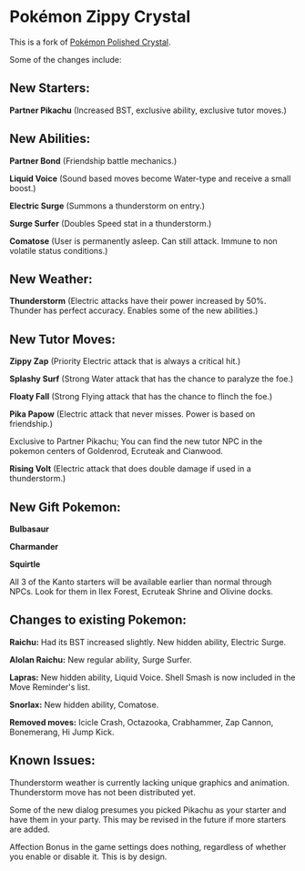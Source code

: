 # Pokémon Zippy Crystal

This is a fork of [Pokémon Polished Crystal](https://github.com/Rangi42/polishedcrystal).

Some of the changes include:

## New Starters:

**Partner Pikachu**
(Increased BST, exclusive ability, exclusive tutor moves.)

## New Abilities:

**Partner Bond**
(Friendship battle mechanics.)

**Liquid Voice**
(Sound based moves become Water-type and receive a small boost.)

**Electric Surge**
(Summons a thunderstorm on entry.)

**Surge Surfer**
(Doubles Speed stat in a thunderstorm.)

**Comatose**
(User is permanently asleep. Can still attack. Immune to non volatile status conditions.)

## New Weather:

**Thunderstorm**
(Electric attacks have their power increased by 50%. Thunder has perfect accuracy. Enables some of the new abilities.)

## New Tutor Moves:

**Zippy Zap**
(Priority Electric attack that is always a critical hit.)

**Splashy Surf**
(Strong Water attack that has the chance to paralyze the foe.)

**Floaty Fall**
(Strong Flying attack that has the chance to flinch the foe.)

**Pika Papow**
(Electric attack that never misses.  Power is based on friendship.)

Exclusive to Partner Pikachu; You can find the new tutor NPC in the pokemon centers of Goldenrod, Ecruteak and Cianwood. 

**Rising Volt**
(Electric attack that does double damage if used in a thunderstorm.)

## New Gift Pokemon:

**Bulbasaur**

**Charmander**

**Squirtle**

All 3 of the Kanto starters will be available earlier than normal through NPCs. Look for them in Ilex Forest, Ecruteak Shrine and Olivine docks. 

## Changes to existing Pokemon:

**Raichu:**
Had its BST increased slightly. New hidden ability, Electric Surge.

**Alolan Raichu:**
New regular ability, Surge Surfer. 

**Lapras:**
New hidden ability, Liquid Voice. 
Shell Smash is now included in the Move Reminder's list. 

**Snorlax:**
New hidden ability, Comatose. 

**Removed moves:**
Icicle Crash, Octazooka, Crabhammer, Zap Cannon, Bonemerang, Hi Jump Kick.

## Known Issues:
Thunderstorm weather is currently lacking unique graphics and animation.
Thunderstorm move has not been distributed yet. 

Some of the new dialog presumes you picked Pikachu as your starter and have them in your party. This may be revised in the future if more starters are added. 

Affection Bonus in the game settings does nothing, regardless of whether you enable or disable it. This is by design. 
